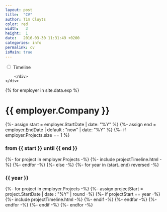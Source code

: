 ```yaml
---
layout: post
title:  "CV"
author: Tim Cluyts
color: red
width:   3 
height:  1
date:   2016-03-30 11:31:49 +0200
categories: info
permalink: cv
isMain: true
---
```

<div class="row">
    <div class="col-xs-12">
        <div class="btn-group btn-group-lg btn-group-justified" data-toggle="buttons">
            <label class="btn btn-primary ">
                <input type="radio" name="options" id="showTimeline" autocomplete="off"  /> Timeline
            </label>
            <!--<label class="btn btn-primary active">
                <input type="radio" name="options" id="showTechnologies" autocomplete="off"  checked/> Technologies
            </label>-->
            
        </div>
    </div>
</div>
<div class="timeline" id="experienceTimeline">
    {% for employer in site.data.exp %}
        <span class="timeline-label ">
                <h1><span class="label label-info">{{ employer.Company }}</span></h1>
        </span>
        {%- assign start = employer.StartDate | date: "%Y" %} 
        {%- assign end = employer.EndDate | default : "now" | date: "%Y" %} 
        {%- if employer.Projects.size == 1 %}
            <span class="timeline-label ">
                        <h3><span class="label label-success">from {{ start }} until {{ end }}</span></h3>
            </span>
            {%- for project in employer.Projects -%} 
                {%- include projectTimeline.html -%} 
            {%- endfor -%} 
        {%- else -%} 
            {%- for year in (start..end) reversed -%}
                <span class="timeline-label ">
                    <h3><span class="label label-success">{{ year }}</span></h3>
                </span>
                {%- for project in employer.Projects -%} 
                    {%- assign projectStart = project.StartDate | date : "%Y" | round -%} 
                    {%- if projectStart == year -%} 
                        {%- include projectTimeline.html -%} 
                    {%- endif -%}
                 {%- endfor -%} 
            {%- endfor -%} 
        {%- endif -%} 
    {%- endfor -%}
</div>
<!--
<div id="technologies">
    <div class="row">
        <div class="col-xs-12">&nbsp;</div>
        <div class="clearfix"></div>
    </div>
    {%- assign tag_names = "" | split: "|" -%} 
    {%- for employer in site.data.exp -%} 
        {%- for project in employer.Projects -%} 
            {%- assign alltech = project.TechnicalCategories | append: ", " | append: alltech -%} 
            {%- assign t = project.TechnicalCategories | split: ", " -%} 
            {%- for oneTech in t -%} 
                {%- assign estripped= oneTech | strip -%} 
                {%- assign tag_names = tag_names | push: estripped  -%} 
            {%- endfor -%} 
        {%- endfor -%}
    {%- endfor -%} 
    {%- assign tag_names = tag_names | uniq | sort -%} 
    {%- assign monthes = "" | split:  "|" -%} 
    {%- assign maxMonthes=0 -%} 
    {%- for oneTech in tag_names -%} 
        {%- assign totalMonthes= 0 -%} 
        {%- for employer in site.data.exp -%} 
            {%- for project in employer.Projects -%} 
                {%- if project.TechnicalCategories contains oneTech -%} 
                    {%- assign totalMonthes = project.DurationInMonth | round | plus: totalMonthes -%} 
                {%- endif -%} 
            {%- endfor -%} 
        {%- endfor -%} 
        {%- assign v = oneTech | append: ',' | append:totalMonthes -%} 
        {%- assign monthes = monthes | push: v -%} 
        {%- if totalMonthes > maxMonthes-%} 
            {%- assign maxMonthes = totalMonthes -%}
        {%- endif -%} 
    {%- endfor -%} 
    {%- for e in monthes -%}
    <div class="row">
        <div class="col-lg-2 col-sm-3 col-xs-5">
            {%- assign item = e | split: ',' -%}
            <span>{{item[0]}}</span>
        </div>
        <div class="col-lg-10 col-sm-9 col-xs-7">
            <div class="progress">
                <div class="progress-bar progress-bar-success" role="progressbar" aria-valuenow="{{item[1]}}" aria-valuemin="0" aria-valuemax="{{maxMonthes}}"
                    style="width: {{item[1] |round:2 | divided_by:maxMonthes | times: 100}}%;" title="{{item[1]}} monthes">
                    {{item[1]}}
                </div>
            </div>
        </div>
    </div>
    {%- endfor -%}
</div>-->

<script>  
jQuery(document).ready(function() {
    $('#showTechnologies').on('change', function () {
        $("#calendarView").hide();
        $("#experienceTimeline").hide();
        $("#technologies").show();
    });
    $('#showTimeline').on('change', function () {
        $("#calendarView").hide();
        $("#technologies").hide();
        $("#experienceTimeline").show();
    });  
});
</script>